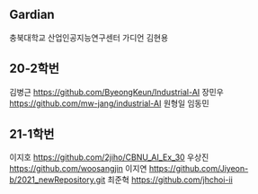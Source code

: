 ## Gardian
충북대학교 산업인공지능연구센터 가디언 김현용


## 20-2학번
김병근 https://github.com/ByeongKeun/Industrial-AI
장민우 https://github.com/mw-jang/industrial-AI
원형일 
임동민

## 21-1학번
이지호 https://github.com/2jiho/CBNU_AI_Ex_30
우상진 https://github.com/woosangjin 
이지연 https://github.com/Jiyeon-b/2021_newRepository.git 
최준혁 https://github.com/jhchoi-ii

